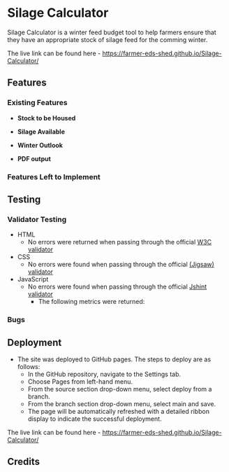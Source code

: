 # Silage Calculator

Silage Calculator is a winter feed budget tool to help farmers ensure that they have an appropriate stock of silage feed for the comming winter.

The live link can be found here - https://farmer-eds-shed.github.io/Silage-Calculator/

## Features

### Existing Features

- **Stock to be Housed**

- **Silage Available**

- **Winter Outlook**

- **PDF output**

### Features Left to Implement

## Testing

### Validator Testing

- HTML
  - No errors were returned when passing through the official [W3C validator](https://validator.w3.org/nu/?doc=https%3A%2F%2Fcode-institute-org.github.io%2Flove-maths%2F)
- CSS
  - No errors were found when passing through the official [(Jigsaw) validator](https://jigsaw.w3.org/css-validator/validator?uri=https%3A%2F%2Fvalidator.w3.org%2Fnu%2F%3Fdoc%3Dhttps%253A%252F%252Fcode-institute-org.github.io%252Flove-maths%252F&profile=css3svg&usermedium=al&warning=1&vextwarning=&lang=en)
- JavaScript
  - No errors were found when passing through the official [Jshint validator](https://jshint.com/)
    - The following metrics were returned:

### Bugs

## Deployment

- The site was deployed to GitHub pages. The steps to deploy are as follows:
  - In the GitHub repository, navigate to the Settings tab.
  - Choose Pages from left-hand menu.
  - From the source section drop-down menu, select deploy from a branch.
  - From the branch section drop-down menu, select main and save.
  - The page will be automatically refreshed with a detailed ribbon display to indicate the successful deployment.

The live link can be found here - https://farmer-eds-shed.github.io/Silage-Calculator/

## Credits
